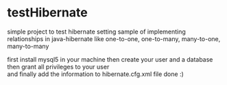 # testHibernate
simple project to test hibernate setting
sample of implementing relationships in java-hibernate
like one-to-one, one-to-many, many-to-one, many-to-many

first install mysql5 in your machine
then create your user and a database
then grant all privileges to your user\
and finally add the information to hibernate.cfg.xml file
done :)